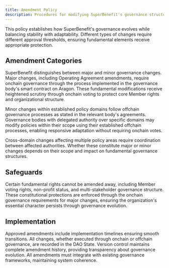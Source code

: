 ```yaml
---
title: Amendment Policy
description: Procedures for modifying SuperBenefit's governance structures while protecting fundamental rights
---
```


This policy establishes how SuperBenefit's governance evolves while balancing stability with adaptability. Different types of changes require different approval thresholds, ensuring fundamental elements receive appropriate protection.

## Amendment Categories

SuperBenefit distinguishes between major and minor governance changes. Major changes, including Operating Agreement amendments, require onchain governance through the process implemented in the governance body's smart contract on Aragon. These fundamental modifications receive heightened scrutiny through onchain voting to protect core Member rights and organizational structure.

Minor changes within established policy domains follow offchain governance processes as stated in the relevant body's agreements. Governance bodies with delegated authority over specific domains may modify policies within their scope using their established offchain processes, enabling responsive adaptation without requiring onchain votes.

Cross-domain changes affecting multiple policy areas require coordination between affected authorities. Whether these constitute major or minor changes depends on their scope and impact on fundamental governance structures.

## Safeguards

Certain fundamental rights cannot be amended away, including Member voting rights, non-profit status, and multi-stakeholder governance structure. These constitutional protections are enforced through the onchain governance requirements for major changes, ensuring the organization's essential character persists through governance evolution.

## Implementation

Approved amendments include implementation timelines ensuring smooth transitions. All changes, whether executed through onchain or offchain governance, are recorded in the DAO State. Version control maintains complete amendment history, providing transparency about governance evolution. All amendments must integrate with existing governance frameworks, maintaining system coherence.